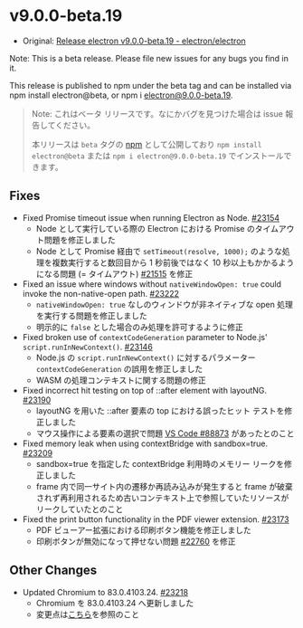 # v9.0.0-beta.19

- Original: [Release electron v9.0.0-beta.19 - electron/electron](https://github.com/electron/electron/releases/tag/v9.0.0-beta.19)

Note: This is a beta release. Please file new issues for any bugs you find in it.

This release is published to npm under the beta tag and can be installed via npm install electron@beta, or npm i electron@9.0.0-beta.19.

> Note: これはベータ リリースです。なにかバグを見つけた場合は issue 報告してください。
>
> 本リリースは `beta` タグの [npm](https://www.npmjs.com/package/electron) として公開しており `npm install electron@beta` または `npm i electron@9.0.0-beta.19` でインストールできます。

## Fixes

- Fixed Promise timeout issue when running Electron as Node. [#23154](https://github.com/electron/electron/pull/23154)
  - Node として実行している際の Electron における Promise のタイムアウト問題を修正しました
  - Node として Promise 経由で `setTimeout(resolve, 1000);` のような処理を複数実行すると数回目から 1 秒前後ではなく 10 秒以上もかかるようになる問題 (= タイムアウト) [#21515](https://github.com/electron/electron/issues/21515) を修正
- Fixed an issue where windows without `nativeWindowOpen: true` could invoke the non-native-open path. [#23222](https://github.com/electron/electron/pull/23222)
  - `nativeWindowOpen: true` なしのウィンドウが非ネイティブな open 処理を実行する問題を修正しました
  - 明示的に `false` とした場合のみ処理を許可するように修正
- Fixed broken use of `contextCodeGeneration` parameter to Node.js' `script.runInNewContext()`. [#23146](https://github.com/electron/electron/pull/23146)
  - Node.js の `script.runInNewContext()` に対するパラメーター `contextCodeGeneration` の誤用を修正しました
  - WASM の処理コンテキストに関する問題の修正
- Fixed incorrect hit testing on top of ::after element with layoutNG. [#23190](https://github.com/electron/electron/pull/23190)
  - layoutNG を用いた ::after 要素の top における誤ったヒット テストを修正しました
  - マウス操作による要素の選択で問題 [VS Code #88873](https://github.com/microsoft/vscode/issues/88873) があったとのこと
- Fixed memory leak when using contextBridge with sandbox=true. [#23209](https://github.com/electron/electron/pull/23209)
  - sandbox=true を指定した contextBridge 利用時のメモリー リークを修正しました
  - frame 内で同一サイト内の遷移か再読み込みが発生すると frame が破棄されず再利用されるため古いコンテキスト上で参照していたリソースがリークしていたとのこと
- Fixed the print button functionality in the PDF viewer extension. [#23173](https://github.com/electron/electron/pull/23173)
  - PDF ビューアー拡張における印刷ボタン機能を修正しました
  - 印刷ボタンが無効になって押せない問題 [#22760](https://github.com/electron/electron/pull/22760) を修正

## Other Changes

- Updated Chromium to 83.0.4103.24. [#23218](https://github.com/electron/electron/pull/23218)
  - Chromium を 83.0.4103.24 へ更新しました
  - 変更点は[こちら](https://chromium.googlesource.com/chromium/src/+log/83.0.4103.21..83.0.4103.24?n=10000&pretty=fuller)を参照のこと
